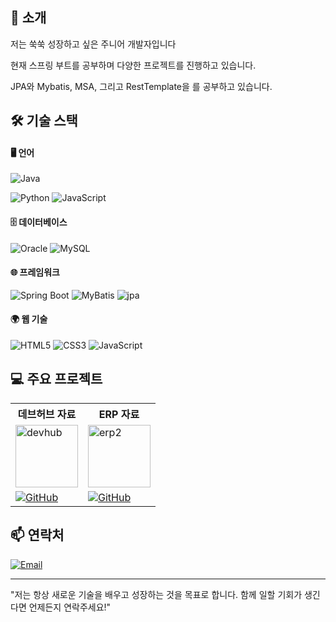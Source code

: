 ## 🌟 소개
<p>저는 쑥쑥 성장하고 싶은 주니어 개발자입니다</p>
<p>현재 스프링 부트를 공부하며 다양한 프로젝트를 진행하고 있습니다.</p>
<p>JPA와 Mybatis, MSA, 그리고 RestTemplate을 를 공부하고 있습니다.</p>


## 🛠 기술 스택
#### 🖥️ 언어
![Java](https://img.shields.io/badge/Java-%23ED8B00.svg?style=for-the-badge&logo=java&logoColor=white)


![Python](https://img.shields.io/badge/Python-%2314354C.svg?style=for-the-badge&logo=python&logoColor=white)
![JavaScript](https://img.shields.io/badge/JavaScript-F7DF1E?style=for-the-badge&logo=javascript&logoColor=black)

#### 🗄️ 데이터베이스
![Oracle](https://img.shields.io/badge/Oracle-F80000?style=for-the-badge&logo=oracle&logoColor=white)
![MySQL](https://img.shields.io/badge/MySQL-4479A1?style=for-the-badge&logo=mysql&logoColor=white)

#### 🌐 프레임워크
![Spring Boot](https://img.shields.io/badge/Spring%20Boot-6DB33F?style=for-the-badge&logo=spring-boot&logoColor=white)
![MyBatis](https://img.shields.io/badge/MyBatis-F80000?style=for-the-badge&logo=mybatis&logoColor=white)
![jpa](https://img.shields.io/badge/jpa-4479A1?style=for-the-badge&logo=jpa&logoColor=white)

#### 🌍 웹 기술
![HTML5](https://img.shields.io/badge/HTML5-E34F26?style=for-the-badge&logo=html5&logoColor=white)
![CSS3](https://img.shields.io/badge/CSS3-%231572B6.svg?style=for-the-badge&logo=css3&logoColor=white)
![JavaScript](https://img.shields.io/badge/JavaScript-F7DF1E?style=for-the-badge&logo=javascript&logoColor=black)





## 💻 주요 프로젝트


<table>
  <tr>
    <th>데브허브 자료</th>
    <th>ERP 자료</th>
  </tr>
  <tr>
    <td>
      <img src="https://github.com/user-attachments/assets/b2fc1bac-6ed2-4600-bfee-24ed8346d7cb" alt="devhub" width="100"/>
    </td>
    <td>
      <img src="https://github.com/user-attachments/assets/32969c71-da44-46e1-a639-ce6753140cd9" alt="erp2" width="100"/>
    </td>
  </tr>
  <tr>
    <td>
      <a href="https://github.com/minjjings/devhub">
        <img src="https://img.shields.io/badge/DevHub-181717?style=for-the-badge&logo=github&logoColor=white" alt="GitHub">
      </a>
    </td>
    <td>
      <a href="https://github.com/minjjings/ErpProjec">
        <img src="https://img.shields.io/badge/ERP-181717?style=for-the-badge&logo=github&logoColor=white" alt="GitHub">
      </a>
    </td>
  </tr>
</table>






## 📫 연락처

[![Email](https://img.shields.io/badge/Email-D14836?style=for-the-badge&logo=gmail&logoColor=white)](mailto:olrrrrrr@naver.com)




---

"저는 항상 새로운 기술을 배우고 성장하는 것을 목표로 합니다. 함께 일할 기회가 생긴다면 언제든지 연락주세요!"
